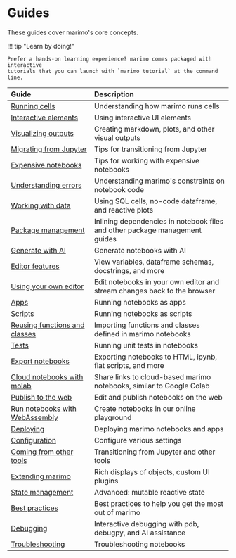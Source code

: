 # Guides

These guides cover marimo's core concepts.

!!! tip "Learn by doing!"

    Prefer a hands-on learning experience? marimo comes packaged with interactive
    tutorials that you can launch with `marimo tutorial` at the command line.

| Guide                                                 | Description                                                |
| :---------------------------------------------------- | :--------------------------------------------------------- |
| [Running cells](reactivity.md)                        | Understanding how marimo runs cells                        |
| [Interactive elements](interactivity.md)              | Using interactive UI elements                              |
| [Visualizing outputs](outputs.md)                     | Creating markdown, plots, and other visual outputs         |
| [Migrating from Jupyter](coming_from/jupyter.md)      | Tips for transitioning from Jupyter                        |
| [Expensive notebooks](expensive_notebooks.md)         | Tips for working with expensive notebooks                  |
| [Understanding errors](understanding_errors/index.md) | Understanding marimo's constraints on notebook code        |
| [Working with data](working_with_data/index.md)       | Using SQL cells, no-code dataframe, and reactive plots     |
| [Package management](package_management/index.md)     | Inlining dependencies in notebook files and other package management guides |
| [Generate with AI](generate_with_ai/index.md)         | Generate notebooks with AI                                 |
| [Editor features](editor_features/index.md)           | View variables, dataframe schemas, docstrings, and more    |
| [Using your own editor](editor_features/watching.md)  | Edit notebooks in your own editor and stream changes back to the browser |
| [Apps](apps.md)                                       | Running notebooks as apps                                  |
| [Scripts](scripts.md)                                 | Running notebooks as scripts                               |
| [Reusing functions and classes](reusing_functions.md) | Importing functions and classes defined in marimo notebooks |
| [Tests](testing/index.md)                             | Running unit tests in notebooks                            |
| [Export notebooks](exporting.md)                      | Exporting notebooks to HTML, ipynb, flat scripts, and more |
| [Cloud notebooks with molab](molab.md)             | Share links to cloud-based marimo notebooks, similar to Google Colab                      |
| [Publish to the web](publishing/index.md)             | Edit and publish notebooks on the web                      |
| [Run notebooks with WebAssembly](wasm.md)             | Create notebooks in our online playground                  |
| [Deploying](deploying/index.md)                       | Deploying marimo notebooks and apps                        |
| [Configuration](configuration/index.md)               | Configure various settings                                 |
| [Coming from other tools](coming_from/index.md)       | Transitioning from Jupyter and other tools                 |
| [Extending marimo](integrating_with_marimo/index.md)  | Rich displays of objects, custom UI plugins                |
| [State management](state.md)                          | Advanced: mutable reactive state                           |
| [Best practices](best_practices.md)                   | Best practices to help you get the most out of marimo      |
| [Debugging](debugging.md)                             | Interactive debugging with pdb, debugpy, and AI assistance |
| [Troubleshooting](troubleshooting.md)                 | Troubleshooting notebooks                                  |
